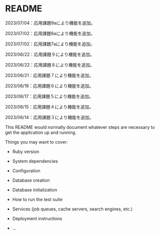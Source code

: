 # README

2023/07/04：応用課題9aにより機能を追加。

2023/07/02：応用課題8aにより機能を追加。

2023/07/02：応用課題7aにより機能を追加。

2023/06/22：応用課題９により機能を追加。

2023/06/22：応用課題８により機能を追加。

2023/06/21：応用課題７により機能を追加。

2023/06/19：応用課題６により機能を追加。

2023/06/17：応用課題５により機能を追加。

2023/06/15：応用課題４により機能を追加。

2023/06/14：応用課題３により機能を追加。

This README would normally document whatever steps are necessary to get the
application up and running.

Things you may want to cover:

* Ruby version

* System dependencies

* Configuration

* Database creation

* Database initialization

* How to run the test suite

* Services (job queues, cache servers, search engines, etc.)

* Deployment instructions

* ...
